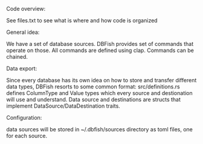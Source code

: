 Code overview:

See files.txt to see what is where and how code is organized

General idea:

We have a set of database sources.
DBFish provides set of commands that operate on those.
All commands are defined using clap.
Commands can be chained.

Data export:

Since every database has its own idea on how to store and transfer different data types,
DBFish resorts to some common format: src/definitions.rs defines ColumnType and Value types
which every source and destionation will use and understand.
Data source and destinations are structs that implement DataSource/DataDestination traits.

Configuration:

data sources will be stored in ~/.dbfish/sources directory as toml files, one for each source.
